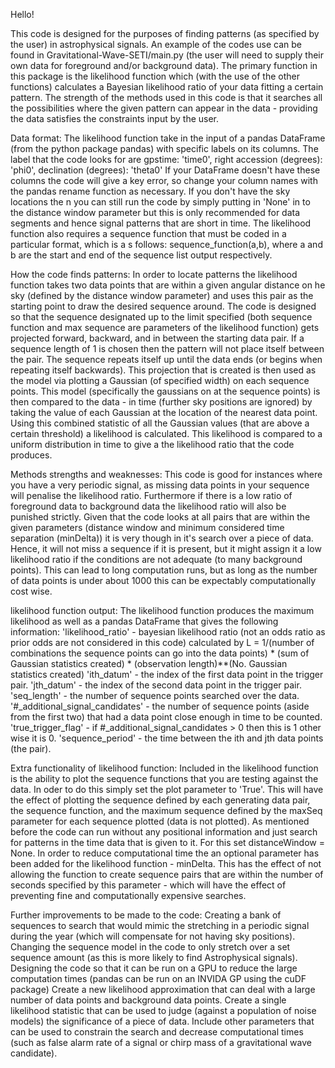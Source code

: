 Hello! 

This code is designed for the purposes of finding patterns (as specified by the user) in astrophysical signals.
An example of the codes use can be found in Gravitational-Wave-SETI/main.py (the user will need to supply their own data for foreground and/or background data).
The primary function in this package is the likelihood function which (with the use of the other functions) calculates a Bayesian likelihood ratio of your data fitting a certain pattern.
The strength of the methods used in this code is that it searches all the possibilities where the given pattern can appear in the data - providing the data satisfies the constraints input by the user.

Data format:
  The likelihood function take in the input of a pandas DataFrame (from the python package pandas) with specific labels on its columns.
  The label that the code looks for are gpstime: 'time0', right accession (degrees): 'phi0', declination (degrees): 'theta0'
  If your DataFrame doesn't have these columns the code will give a key error, so change your column names with the pandas rename function as necessary.
  If you don't have the sky locations the n you can still run the code by simply putting in 'None' in to the distance window parameter but this is only recommended for data segments and hence signal patterns that are short in time.
  The likelihood function also requires a sequence function that must be coded in a particular format, which is a s follows:
    sequence_function(a,b), where a and b are the start and end of the sequence list output respectively.

How the code finds patterns:
  In order to locate patterns the likelihood function takes two data points that are within a given angular distance on he sky (defined by the distance window parameter) and uses this pair as the starting point to draw the desired sequence around.
  The code is designed so that the sequence designated up to the limit specified (both sequence function and max sequence are parameters of the likelihood function) gets projected forward, backward, and in between the starting data pair.
  If a sequence length of 1 is chosen then the pattern will not place itself between the pair. 
  The sequence repeats itself up until the data ends (or begins when repeating itself backwards).
  This projection that is created is then used as the model via plotting a Gaussian (of specified width) on each sequence points. 
  This model (specifically the gaussians on at the sequence points) is then compared to the data - in time (further sky positions are ignored) by taking the value of each Gaussian at the location of the nearest data point.
  Using this combined statistic of all the Gaussian values (that are above a certain threshold) a likelihood is calculated.
  This likelihood is compared to a uniform distribution in time to give a the likelihood ratio that the code produces.

Methods strengths and weaknesses:
  This code is good for instances where you have a very periodic signal, as missing data points in your sequence will penalise the likelihood ratio.
  Furthermore if there is a low ratio of foreground data to background data the likelihood ratio will also be punished strictly.
  Given that the code looks at all pairs that are within the given parameters (distance window and minimum considered time separation (minDelta)) it is very though in it's search over a piece of data. 
  Hence, it will not miss a sequence if it is present, but it might assign it a low likelihood ratio if the conditions are not adequate (to many background points).
  This can lead to long computation runs, but as long as the number of data points is under about 1000 this can be expectably computationally cost wise.

likelihood function output: 
   The likelihood function produces the maximum likelihood as well as a pandas DataFrame that gives the following information:
   'likelihood_ratio' - bayesian likelihood ratio (not an odds ratio as prior odds are not considered in this code) calculated by L = 1/(number of combinations the sequence points can go into the data points) * (sum of Gaussian statistics created) * (observation length)**(No. Gaussian statistics created)
   'ith_datum' -  the index of the first data point in the trigger pair.
   'jth_datum' - the index of the second data point in the trigger pair.
   'seq_length' - the number of sequence points searched over the data.
   '#_additional_signal_candidates' - the number of sequence points (aside from the first two) that had a data point close enough in time to be counted.
   'true_trigger_flag' - if #_additional_signal_candidates > 0 then this is 1 other wise it is 0.
   'sequence_period' - the time between the ith and jth data points (the pair).

Extra functionality of likelihood function:
  Included in the likelihood function is the ability to plot the sequence functions that you are testing against the data. In oder to do this simply set the plot parameter to 'True'.
  This will have the effect of plotting the sequence defined by each generating data pair, the sequence function, and the maximum sequence defined by the maxSeq parameter for each sequence plotted (data is not plotted).
  As mentioned before the code can run without any positional information and just search for patterns in the time data that is given to it. For this set distanceWindow = None.
  In order to reduce computational time the an optional parameter has been added for the likelihood function - minDelta. 
  This has the effect of not allowing the function to create sequence pairs that are within the number of seconds specified by this parameter - which will have the effect of preventing fine and computationally expensive searches.

Further improvements to be made to the code:
  Creating a bank of sequences to search that would mimic the stretching in a periodic signal during the year (which will compensate for not having sky positions).
  Changing the sequence model in the code to only stretch over a set sequence amount (as this is more likely to find Astrophysical signals). 
  Designing the code so that it can be run on a GPU to reduce the large computation times (pandas can be run on an INVIDA GP using the cuDF package)
  Create a new likelihood approximation that can deal with a large number of data points and background data points.
  Create a single likelihood statistic that can be used to judge (against a population of noise models) the significance of a piece of data.
  Include other parameters that can be used to constrain the search and decrease computational times (such as false alarm rate of a signal or chirp mass of a gravitational wave candidate).
  
